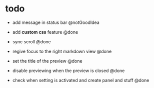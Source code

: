 # todo

- add message in status bar @notGoodIdea


- add **custom css** feature @done
- sync scroll @done
- regive focus to the right markdown view @done
- set the title of the preview @done
- disable previewing when the preview is closed @done
- check when setting is activated and create panel and stuff @done

